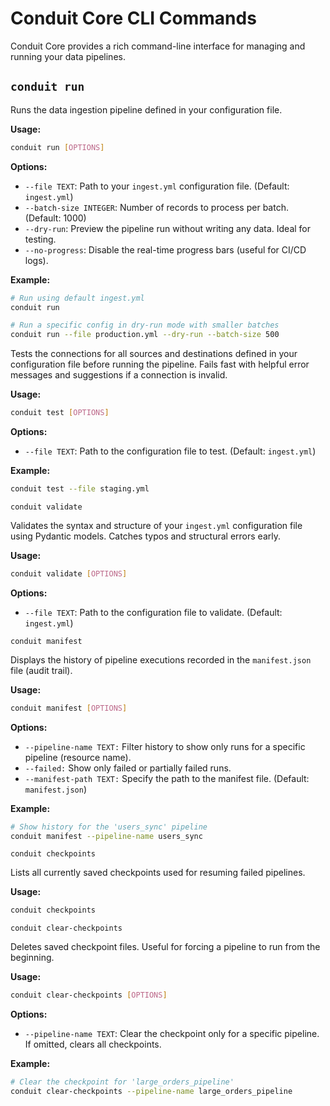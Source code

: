 # Conduit Core CLI Commands

Conduit Core provides a rich command-line interface for managing and running your data pipelines.

## `conduit run`

Runs the data ingestion pipeline defined in your configuration file.

**Usage:**
```bash
conduit run [OPTIONS]
```

**Options:**
* ```--file TEXT```: Path to your ```ingest.yml``` configuration file. (Default: ```ingest.yml```)
* ```--batch-size INTEGER```: Number of records to process per batch. (Default: 1000)
* ```--dry-run```: Preview the pipeline run without writing any data. Ideal for testing.
* ```--no-progress```: Disable the real-time progress bars (useful for CI/CD logs).

**Example:**
```bash
# Run using default ingest.yml
conduit run

# Run a specific config in dry-run mode with smaller batches
conduit run --file production.yml --dry-run --batch-size 500
```
Tests the connections for all sources and destinations defined in your configuration file before running the pipeline. Fails fast with helpful error messages and suggestions if a connection is invalid.

**Usage:**
```bash
conduit test [OPTIONS]
```

**Options:**
* ```--file TEXT```: Path to the configuration file to test. (Default: ```ingest.yml```)

**Example:**
```bash
conduit test --file staging.yml
```

```conduit validate```

Validates the syntax and structure of your ```ingest.yml``` configuration file using Pydantic models. Catches typos and structural errors early.

**Usage:**
```bash
conduit validate [OPTIONS]
```

**Options:**

* ```--file TEXT```: Path to the configuration file to validate. (Default: ```ingest.yml```)

```conduit manifest```

Displays the history of pipeline executions recorded in the ```manifest.json``` file (audit trail).

**Usage:**
```bash
conduit manifest [OPTIONS]
```

**Options:**

* ```--pipeline-name TEXT:``` Filter history to show only runs for a specific pipeline (resource name).
* ```--failed:``` Show only failed or partially failed runs.
* ```--manifest-path TEXT:``` Specify the path to the manifest file. (Default: ```manifest.json```)

**Example:**
```bash
# Show history for the 'users_sync' pipeline
conduit manifest --pipeline-name users_sync
```

```conduit checkpoints```

Lists all currently saved checkpoints used for resuming failed pipelines.

**Usage:**
```bash
conduit checkpoints
```

```conduit clear-checkpoints```

Deletes saved checkpoint files. Useful for forcing a pipeline to run from the beginning.

**Usage:**
```bash
conduit clear-checkpoints [OPTIONS]
```

**Options:**

* ```--pipeline-name TEXT```: Clear the checkpoint only for a specific pipeline. If omitted, clears all checkpoints. 

**Example:**
```bash
# Clear the checkpoint for 'large_orders_pipeline'
conduit clear-checkpoints --pipeline-name large_orders_pipeline
```